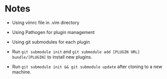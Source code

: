 # Notes
* Using vimrc file in .vim directory
* Using Pathogen for plugin management
* Using git submodules for each plugin

* Run `git submodule init` and `git submodule add [PLUGIN URL] bundle/[PLUGIN]` to install new plugins.
* Run `git submodule init && git submodule update` after cloning to a new machine.
